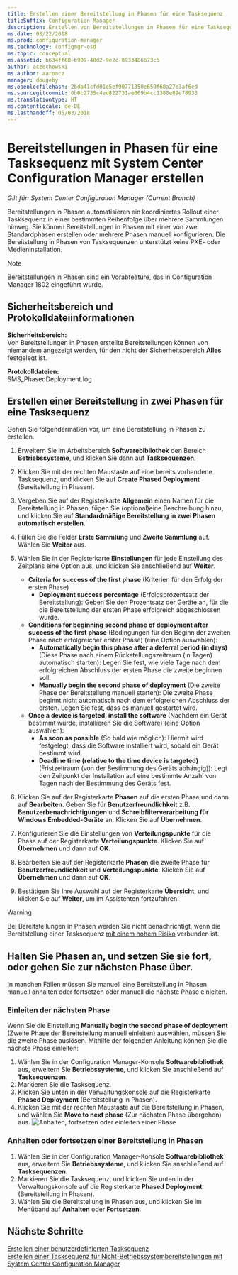 ```yaml
---
title: Erstellen einer Bereitstellung in Phasen für eine Tasksequenz
titleSuffix: Configuration Manager
description: Erstellen von Bereitstellungen in Phasen für eine Tasksequenz
ms.date: 03/22/2018
ms.prod: configuration-manager
ms.technology: configmgr-osd
ms.topic: conceptual
ms.assetid: b634ff68-b909-48d2-9e2c-0933486673c5
author: aczechowski
ms.author: aaroncz
manager: dougeby
ms.openlocfilehash: 2bda41cfd01e5ef90771350e650f68a27c3af6ed
ms.sourcegitcommit: 0b0c2735c4ed822731ae069b4cc1380e89e78933
ms.translationtype: HT
ms.contentlocale: de-DE
ms.lasthandoff: 05/03/2018
---
```

# <a name="create-phased-deployments-for-a-task-sequence-with-system-center-configuration-manager"></a>Bereitstellungen in Phasen für eine Tasksequenz mit System Center Configuration Manager erstellen

*Gilt für: System Center Configuration Manager (Current Branch)*

Bereitstellungen in Phasen automatisieren ein koordiniertes Rollout einer Tasksequenz in einer bestimmten Reihenfolge über mehrere Sammlungen hinweg. Sie können Bereitstellungen in Phasen mit einer von zwei Standardphasen erstellen oder mehrere Phasen manuell konfigurieren. Die Bereitstellung in Phasen von Tasksequenzen unterstützt keine PXE- oder Medieninstallation. 

>[!NOTE]
> Bereitstellungen in Phasen sind ein Vorabfeature, das in Configuration Manager 1802 eingeführt wurde. <!--1356837-->

## <a name="security-scope-and-log-file-information"></a>Sicherheitsbereich und Protokolldateiinformationen

**Sicherheitsbereich:**</br>
Von Bereitstellungen in Phasen erstellte Bereitstellungen können von niemandem angezeigt werden, für den nicht der Sicherheitsbereich **Alles** festgelegt ist.

**Protokolldateien:** </br>
SMS_PhasedDeployment.log

## <a name="create-a-default-two-phased-deployment-for-a-task-sequence"></a>Erstellen einer Bereitstellung in zwei Phasen für eine Tasksequenz

Gehen Sie folgendermaßen vor, um eine Bereitstellung in Phasen zu erstellen. 

1. Erweitern Sie im Arbeitsbereich **Softwarebibliothek** den Bereich **Betriebssysteme**, und klicken Sie dann auf **Tasksequenzen**.

2. Klicken Sie mit der rechten Maustaste auf eine bereits vorhandene Tasksequenz, und klicken Sie auf **Create Phased Deployment** (Bereitstellung in Phasen). 

3. Vergeben Sie auf der Registerkarte **Allgemein** einen Namen für die Bereitstellung in Phasen, fügen Sie (optional)eine Beschreibung hinzu, und klicken Sie auf **Standardmäßige Bereitstellung in zwei Phasen automatisch erstellen**. 

4. Füllen Sie die Felder **Erste Sammlung** und **Zweite Sammlung** auf. Wählen Sie **Weiter** aus.

5. Wählen Sie in der Registerkarte **Einstellungen** für jede Einstellung des Zeitplans eine Option aus, und klicken Sie anschließend auf **Weiter**. 
    - **Criteria for success of the first phase** (Kriterien für den Erfolg der ersten Phase) 
        - **Deployment success percentage** (Erfolgsprozentsatz der Bereitstellung): Geben Sie den Prozentsatz der Geräte an, für die die Bereitstellung der ersten Phase erfolgreich abgeschlossen wurde. 
    - **Conditions for beginning second phase of deployment after success of the first phase** (Bedingungen für den Beginn der zweiten Phase nach erfolgreicher erster Phase) (eine Option auswählen):
        - **Automatically begin this phase after a deferral period (in days)** (Diese Phase nach einem Rückstellungszeitraum (in Tagen) automatisch starten): Legen Sie fest, wie viele Tage nach dem erfolgreichen Abschluss der ersten Phase die zweite beginnen soll. 
        - **Manually begin the second phase of deployment** (Die zweite Phase der Bereitstellung manuell starten): Die zweite Phase beginnt nicht automatisch nach dem erfolgreichen Abschluss der ersten. Legen Sie fest, dass es manuell gestartet wird. 
    - **Once a device is targeted, install the software** (Nachdem ein Gerät bestimmt wurde, installieren Sie die Software) (eine Option auswählen):
        - **As soon as possible** (So bald wie möglich): Hiermit wird festgelegt, dass die Software installiert wird, sobald ein Gerät bestimmt wird.
        - **Deadline time (relative to the time device is targeted)** (Fristzeitraum (von der Bestimmung des Geräts abhängig)): Legt den Zeitpunkt der Installation auf eine bestimmte Anzahl von Tagen nach der Bestimmung des Geräts fest. 

6. Klicken Sie auf der Registerkarte **Phasen** auf die ersten Phase und dann auf **Bearbeiten**.  Geben Sie für **Benutzerfreundlichkeit** z.B. **Benutzerbenachrichtigungen** und **Schreibfilterverarbeitung für Windows Embedded-Geräte** an. Klicken Sie auf **Übernehmen**.

7. Konfigurieren Sie die Einstellungen von **Verteilungspunkte** für die Phase auf der Registerkarte **Verteilungspunkte**. Klicken Sie auf **Übernehmen** und dann auf **OK**.        

8. Bearbeiten Sie auf der Registerkarte **Phasen** die zweite Phase für **Benutzerfreundlichkeit** und **Verteilungspunkte**. Klicken Sie auf **Übernehmen** und dann auf **OK**.

9. Bestätigen Sie Ihre Auswahl auf der Registerkarte **Übersicht**, und klicken Sie auf **Weiter**, um im Assistenten fortzufahren.

>[!WARNING]
>Bei Bereitstellungen in Phasen werden Sie nicht benachrichtigt, wenn die Bereitstellung einer Tasksequenz [mit einem hohem Risiko](/sccm/protect/understand/settings-to-manage-high-risk-deployments.md) verbunden ist. 


## <a name="suspend-and-resume-phases-or-move-to-the-next-phase"></a>Halten Sie Phasen an, und setzen Sie sie fort, oder gehen Sie zur nächsten Phase über.
In manchen Fällen müssen Sie manuell eine Bereitstellung in Phasen manuell anhalten oder fortsetzen oder manuell die nächste Phase einleiten. 

### <a name="move-to-the-next-phase"></a>Einleiten der nächsten Phase
Wenn Sie die Einstellung **Manually begin the second phase of deployment** (Zweite Phase der Bereitstellung manuell einleiten) auswählen, müssen Sie die zweite Phase auslösen. Mithilfe der folgenden Anleitung können Sie die nächste Phase einleiten: 

1. Wählen Sie in der Configuration Manager-Konsole **Softwarebibliothek** aus, erweitern Sie **Betriebssysteme**, und klicken Sie anschließend auf **Tasksequenzen**.
2. Markieren Sie die Tasksequenz.
3. Klicken Sie unten in der Verwaltungskonsole auf die Registerkarte **Phased Deployment** (Bereitstellung in Phasen). 
4. Klicken Sie mit der rechten Maustaste auf die Bereitstellung in Phasen, und wählen Sie **Move to next phase** (Zur nächsten Phase übergehen) aus.
![Anhalten, fortsetzen oder einleiten einer Phase](media/Suspend-phased-deployment.PNG)

### <a name="suspend-or-resume-a-phased-deployment"></a>Anhalten oder fortsetzen einer Bereitstellung in Phasen
1. Wählen Sie in der Configuration Manager-Konsole **Softwarebibliothek** aus, erweitern Sie **Betriebssysteme**, und klicken Sie anschließend auf **Tasksequenzen**.
2. Markieren Sie die Tasksequenz, und klicken Sie unten in der Verwaltungskonsole auf die Registerkarte **Phased Deployment** (Bereitstellung in Phasen). 
3. Wählen Sie die Bereitstellung in Phasen aus, und klicken Sie im Menüband auf **Anhalten** oder **Fortsetzen**.

## <a name="next-steps"></a>Nächste Schritte
[Erstellen einer benutzerdefinierten Tasksequenz](create-a-custom-task-sequence.md) </br>
[Erstellen einer Tasksequenz für Nicht-Betriebssystembereitstellungen mit System Center Configuration Manager](create-a-task-sequence-for-non-operating-system-deployments.md) 








